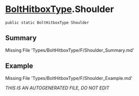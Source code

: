 # [BoltHitboxType](Types/BoltHitboxType.md).Shoulder
`public static BoltHitboxType Shoulder`
## Summary
Missing File 'Types/BoltHitboxType/F/Shoulder_Summary.md'
## Example
Missing File 'Types/BoltHitboxType/F/Shoulder_Example.md'

*THIS IS AN AUTOGENERATED FILE, DO NOT EDIT*
